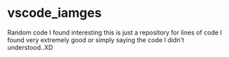 # vscode_iamges
Random code I found interesting
this is just a repository for lines of code I found very extremely good or simply saying the code I didn't understood..XD

